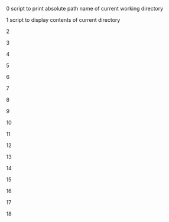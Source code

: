 0 script to print absolute path name of current working directory

1 script to display contents of current directory

2

3

4

5

6

7

8

9

10

11

12

13

14

15

16

17

18